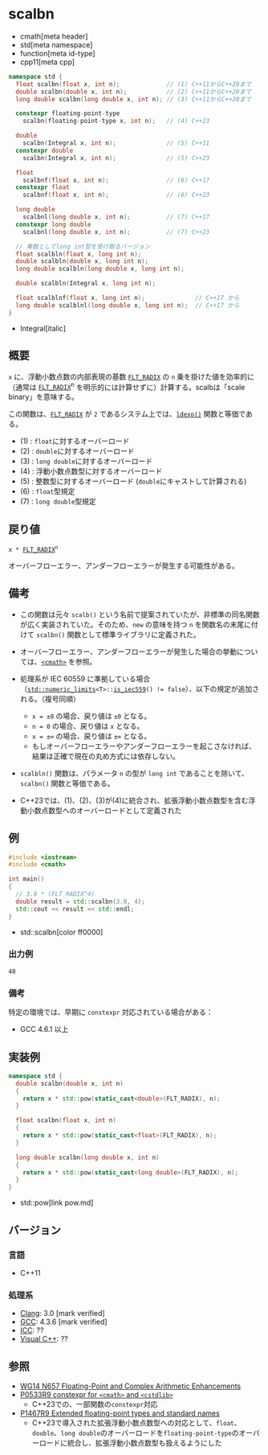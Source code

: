 # scalbn
* cmath[meta header]
* std[meta namespace]
* function[meta id-type]
* cpp11[meta cpp]

```cpp
namespace std {
  float scalbn(float x, int n);             // (1) C++11からC++20まで
  double scalbn(double x, int n);           // (2) C++11からC++20まで
  long double scalbn(long double x, int n); // (3) C++11からC++20まで

  constexpr floating-point-type
    scalbn(floating-point-type x, int n);   // (4) C++23

  double
    scalbn(Integral x, int n);              // (5) C++11
  constexpr double
    scalbn(Integral x, int n);              // (5) C++23

  float
    scalbnf(float x, int n);                // (6) C++17
  constexpr float
    scalbnf(float x, int n);                // (6) C++23

  long double
    scalbnl(long double x, int n);          // (7) C++17
  constexpr long double
    scalbnl(long double x, int n);          // (7) C++23

  // 乗数としてlong int型を受け取るバージョン
  float scalbln(float x, long int n);
  double scalbln(double x, long int n);
  long double scalbln(long double x, long int n);

  double scalbln(Integral x, long int n);

  float scalblnf(float x, long int n);              // C++17 から
  long double scalblnl(long double x, long int n);  // C++17 から
}
```
* Integral[italic]

## 概要
`x` に、浮動小数点数の内部表現の基数 [`FLT_RADIX`](/reference/cfloat/flt_radix.md) の `n` 乗を掛けた値を効率的に（通常は [`FLT_RADIX`](/reference/cfloat/flt_radix.md)<sup>n</sup> を明示的には計算せずに）計算する。scalbは「scale binary」を意味する。

この関数は、[`FLT_RADIX`](/reference/cfloat/flt_radix.md) が `2` であるシステム上では、[`ldexp()`](ldexp.md) 関数と等価である。

- (1) : `float`に対するオーバーロード
- (2) : `double`に対するオーバーロード
- (3) : `long double`に対するオーバーロード
- (4) : 浮動小数点数型に対するオーバーロード
- (5) : 整数型に対するオーバーロード (`double`にキャストして計算される)
- (6) : `float`型規定
- (7) : `long double`型規定


## 戻り値
<code>x * [FLT_RADIX](/reference/cfloat/flt_radix.md)<sup>n</sup></code>

オーバーフローエラー、アンダーフローエラーが発生する可能性がある。


## 備考
- この関数は元々 `scalb()` という名前で提案されていたが、非標準の同名関数が広く実装されていた。そのため、`new` の意味を持つ `n` を関数名の末尾に付けて `scalbn()` 関数として標準ライブラリに定義された。
- オーバーフローエラー、アンダーフローエラーが発生した場合の挙動については、[`<cmath>`](../cmath.md) を参照。
- 処理系が IEC 60559 に準拠している場合（[`std::numeric_limits`](../limits/numeric_limits.md)`<T>::`[`is_iec559`](../limits/numeric_limits/is_iec559.md)`() != false`）、以下の規定が追加される。（複号同順）
	- `x = ±0` の場合、戻り値は `±0` となる。
	- `n = 0` の場合、戻り値は `x` となる。
	- `x = ±∞` の場合、戻り値は `±∞` となる。
	- もしオーバーフローエラーやアンダーフローエラーを起こさなければ、結果は正確で現在の丸め方式には依存しない。

- `scalbln()` 関数は、パラメータ `n` の型が `long int` であることを除いて、`scalbn()` 関数と等価である。
- C++23では、(1)、(2)、(3)が(4)に統合され、拡張浮動小数点数型を含む浮動小数点数型へのオーバーロードとして定義された


## 例
```cpp example
#include <iostream>
#include <cmath>

int main()
{
  // 3.0 * (FLT_RADIX^4)
  double result = std::scalbn(3.0, 4);
  std::cout << result << std::endl;
}
```
* std::scalbn[color ff0000]

### 出力例
```
48
```

### 備考
特定の環境では、早期に `constexpr` 対応されている場合がある：

- GCC 4.6.1 以上


## 実装例
```cpp
namespace std {
  double scalbn(double x, int n)
  {
    return x * std::pow(static_cast<double>(FLT_RADIX), n);
  }

  float scalbn(float x, int n)
  {
    return x * std::pow(static_cast<float>(FLT_RADIX), n);
  }

  long double scalbn(long double x, int n)
  {
    return x * std::pow(static_cast<long double>(FLT_RADIX), n);
  }
}
```
* std::pow[link pow.md]


## バージョン
### 言語
- C++11

### 処理系
- [Clang](/implementation.md#clang): 3.0 [mark verified]
- [GCC](/implementation.md#gcc): 4.3.6 [mark verified]
- [ICC](/implementation.md#icc): ??
- [Visual C++](/implementation.md#visual_cpp): ??


## 参照
- [WG14 N657 Floating-Point and Complex Arithmetic Enhancements](http://www.open-std.org/jtc1/sc22/wg14/www/docs/n657.ps)
- [P0533R9 constexpr for `<cmath>` and `<cstdlib>`](https://www.open-std.org/jtc1/sc22/wg21/docs/papers/2021/p0533r9.pdf)
    - C++23での、一部関数の`constexpr`対応
- [P1467R9 Extended floating-point types and standard names](https://www.open-std.org/jtc1/sc22/wg21/docs/papers/2022/p1467r9.html)
    - C++23で導入された拡張浮動小数点数型への対応として、`float`、`double`、`long double`のオーバーロードを`floating-point-type`のオーバーロードに統合し、拡張浮動小数点数型も扱えるようにした
